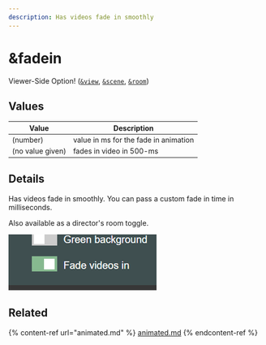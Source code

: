 ```yaml
---
description: Has videos fade in smoothly
---
```


# \&fadein

Viewer-Side Option! ([`&view`](view.md), [`&scene`](scene.md), [`&room`](../../general-settings/room.md))

## Values

| Value            | Description                           |
| ---------------- | ------------------------------------- |
| (number)         | value in ms for the fade in animation |
| (no value given) | fades in video in 500-ms              |

## Details

Has videos fade in smoothly. You can pass a custom fade in time in milliseconds.

Also available as a director's room toggle.

![](<../../.gitbook/assets/image (130).png>)

## Related

{% content-ref url="animated.md" %}
[animated.md](animated.md)
{% endcontent-ref %}
